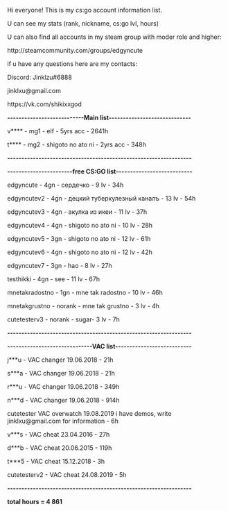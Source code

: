   <p> Hi everyone! This is my cs:go account information list.</p>
  <p> U can see my stats (rank, nickname, cs:go lvl, hours) </p>
  <p> U can also find all accounts in my steam group with moder role and higher: </p>
  <p> http://steamcommunity.com/groups/edgyncute </p>
  <p> </p>
<p> if u have any questions here are my contacts: </p> 
<p> Discord: Jinklzu#6888 </p>
<p> jinklxu@gmail.com </p>
<p> https://vk.com/shikixxgod </p>
<p> </p>
<b>---------------------------Main list-----------------------------</b>
<p> v**** - mg1 - elf - 5yrs acc - 2641h </p>
<p> t**** -  mg2 - shigoto no ato ni - 2yrs acc - 348h </p>
<b> -----------------------------------------------------------------</b>

<b> -----------------------free CS:GO list--------------------------- </b>
<p> edgyncute - 4gn - сердечко - 9 lv - 34h </p>
<p> edgyncutev2 - 4gn - децкий туберкулезный каналъ - 13 lv - 54h </p>
<p> edgyncutev3 - 4gn - акулка из икеи - 11 lv - 37h </p>
<p> edgyncutev4 - 4gn - shigoto no ato ni - 10 lv - 28h </p>
<p> edgyncutev5 - 3gn - shigoto no ato ni - 12 lv - 61h </p>
<p> edgyncutev6 - 4gn - shigoto no ato ni - 12 lv - 42h </p>
<p> edgyncutev7 - 3gn - hao - 8 lv - 27h </p>
<p> testhikki - 4gn - see - 11 lv - 67h </p>
<p> mnetakradostno - 1gn -  mne tak radostno - 10 lv - 46h </p>
<p> mnetakgrustno - norank - mne tak grustno - 3 lv - 4h </p>
<p> cutetesterv3 - norank - sugar- 3 lv - 7h </p>
<b> -----------------------------------------------------------------</b>

<b> ------------------------------VAC list---------------------------</b>
<p> j***u - VAC changer 19.06.2018 - 21h </p>
<p> s***a - VAC changer 19.06.2018 - 21h </p>
<p> r***u - VAC changer 19.06.2018 - 349h </p>
<p> n***d - VAC changer 19.06.2018 - 914h </p>
<p> cutetester VAC overwatch 19.08.2019 i have demos, write jinklxu@gmail.com for information - 6h </p>
<p> v***s - VAC cheat 23.04.2016 - 27h </p>
<p> d***b - VAC cheat 20.06.2015 - 119h </p>
<p> t***5 - VAC cheat 15.12.2018 - 3h</p>
<p> cutetesterv2 - VAC cheat 24.08.2019 - 5h </p>
<b> -----------------------------------------------------------------</b>
<p> <b> total hours = 4 861 </b> </p>
